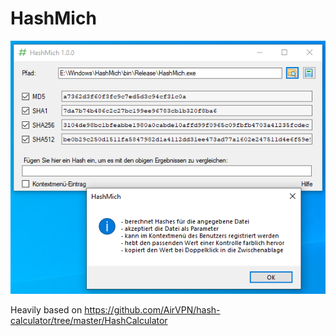 HashMich
===============

![Screenshot](Screenshot.png)

Heavily based on https://github.com/AirVPN/hash-calculator/tree/master/HashCalculator
